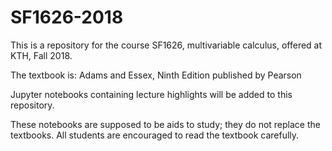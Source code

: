 # SF1626-2018

This is a repository for the course SF1626, multivariable calculus, offered at KTH, Fall 2018.

The textbook is: Adams and Essex, Ninth Edition published by Pearson

Jupyter notebooks containing lecture highlights will be added to this repository.

These notebooks are supposed to be aids to study; they do not replace the textbooks. 
All students are encouraged to read the textbook carefully.
